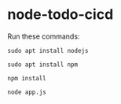 # node-todo-cicd

Run these commands:


`sudo apt install nodejs`


`sudo apt install npm`


`npm install`

`node app.js`
